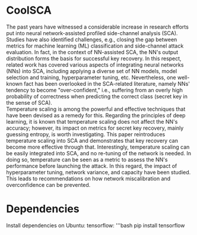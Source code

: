 # CoolSCA
The past years have witnessed a considerable increase in research efforts put into neural network-assisted profiled side-channel analysis (SCA). 
Studies have also identified challenges, e.g., closing the gap between metrics for machine learning (ML) classification and side-channel attack evaluation. 
In fact, in the context of NN-assisted SCA, the NN's output distribution forms the basis for successful key recovery. 
In this respect, related work has covered various aspects of integrating neural networks (NNs) into SCA, including applying a diverse set of NN models, model selection and training, hyperparameter tuning, etc. 
Nevertheless, one well-known fact has been overlooked in the SCA-related literature, namely NNs' tendency to become "over-confident," i.e., suffering from an overly high probability of correctness when predicting the correct class (secret key in the sense of SCA).  
Temperature scaling is among the powerful and effective techniques that have been devised as a remedy for this. 
Regarding the principles of deep learning, it is known that temperature scaling does not affect the NN's accuracy; however, its impact on metrics for secret key recovery, mainly guessing entropy, is worth investigating. 
This paper reintroduces temperature scaling into SCA and demonstrates that key recovery can become more effective through that. 
Interestingly, temperature scaling can be easily integrated into SCA, and no re-tuning of the network is needed. 
In doing so, temperature can be seen as a metric to assess the NN's performance before launching the attack. 
In this regard, the impact of hyperparameter tuning, network variance, and capacity have been studied. 
This leads to recommendations on how network miscalibration and overconfidence can be prevented. 

# Dependencies
Install dependencies on Ubuntu: tensorflow:
'''bash
pip install tensorflow
